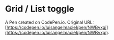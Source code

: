 # Grid / List toggle

A Pen created on CodePen.io. Original URL: [https://codepen.io/luisangelmaciel/pen/NWBvxgj](https://codepen.io/luisangelmaciel/pen/NWBvxgj).

